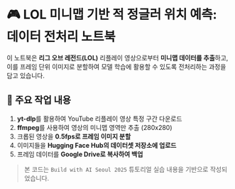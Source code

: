 # 🎮 LOL 미니맵 기반 적 정글러 위치 예측: 데이터 전처리 노트북

이 노트북은 **리그 오브 레전드(LOL)** 리플레이 영상으로부터 **미니맵 데이터를 추출**하고,  
이를 프레임 단위 이미지로 분할하여 모델 학습에 활용할 수 있도록 전처리하는 과정을 담고 있습니다.

## 📌 주요 작업 내용
1. **yt-dlp**를 활용하여 YouTube 리플레이 영상 특정 구간 다운로드  
2. **ffmpeg**를 사용하여 영상의 미니맵 영역만 추출 (280x280)  
3. 크롭된 영상을 **0.5fps로 프레임 이미지 분할**  
4. 이미지들을 **Hugging Face Hub의 데이터셋 저장소에 업로드**  
5. 프레임 데이터를 **Google Drive로 복사하여 백업**

> 본 코드는 `Build with AI Seoul 2025` 튜토리얼 실습 내용을 기반으로 작성되었습니다.
